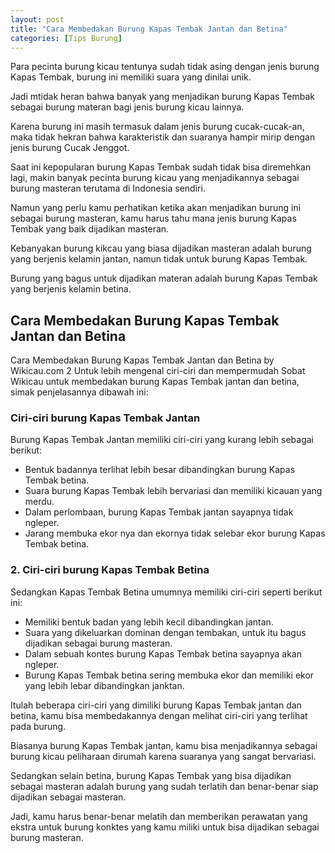 ```yaml
---
layout: post
title: "Cara Membedakan Burung Kapas Tembak Jantan dan Betina"
categories: [Tips Burung]
---
```


Para pecinta burung kicau tentunya sudah tidak asing dengan jenis burung Kapas Tembak, burung ini memiliki suara yang dinilai unik.

Jadi mtidak heran bahwa banyak yang menjadikan burung Kapas Tembak sebagai burung materan bagi jenis burung kicau lainnya.

Karena burung ini masih termasuk dalam jenis burung cucak-cucak-an, maka tidak hekran bahwa karakteristik dan suaranya hampir mirip dengan jenis burung Cucak Jenggot.

Saat ini kepopularan burung Kapas Tembak sudah tidak bisa diremehkan lagi, makin banyak pecinta burung kicau yang menjadikannya sebagai burung masteran terutama di Indonesia sendiri.

Namun yang perlu kamu perhatikan ketika akan menjadikan burung ini sebagai burung masteran, kamu harus tahu mana jenis burung Kapas Tembak yang baik dijadikan masteran.

Kebanyakan burung kikcau yang biasa dijadikan masteran adalah burung yang berjenis kelamin jantan, namun tidak untuk burung Kapas Tembak.

Burung yang bagus untuk dijadikan materan adalah burung Kapas Tembak yang berjenis kelamin betina.

## Cara Membedakan Burung Kapas Tembak Jantan dan Betina

Cara Membedakan Burung Kapas Tembak Jantan dan Betina by Wikicau.com 2
Untuk lebih mengenal ciri-ciri dan mempermudah Sobat Wikicau untuk membedakan burung Kapas Tembak jantan dan betina, simak penjelasannya dibawah ini:

### Ciri-ciri burung Kapas Tembak Jantan

Burung Kapas Tembak Jantan memiliki ciri-ciri yang kurang lebih sebagai berikut:

- Bentuk badannya terlihat lebih besar dibandingkan burung Kapas Tembak betina.
- Suara burung Kapas Tembak lebih bervariasi dan memiliki kicauan yang merdu.
- Dalam perlombaan, burung Kapas Tembak jantan sayapnya tidak ngleper.
- Jarang membuka ekor nya dan ekornya tidak selebar ekor burung Kapas Tembak betina.

### 2. Ciri-ciri burung Kapas Tembak Betina

Sedangkan Kapas Tembak Betina umumnya memiliki ciri-ciri seperti berikut ini:

- Memiliki bentuk badan yang lebih kecil dibandingkan jantan.
- Suara yang dikeluarkan dominan dengan tembakan, untuk itu bagus dijadikan sebagai burung masteran.
- Dalam sebuah kontes burung Kapas Tembak betina sayapnya akan ngleper.
- Burung Kapas Tembak betina sering membuka ekor dan memiliki ekor yang lebih lebar dibandingkan janktan.

Itulah beberapa ciri-ciri yang dimiliki burung Kapas Tembak jantan dan betina, kamu bisa membedakannya dengan melihat ciri-ciri yang terlihat pada burung.

Biasanya burung Kapas Tembak jantan, kamu bisa menjadikannya sebagai burung kicau peliharaan dirumah karena suaranya yang sangat bervariasi.

Sedangkan selain betina, burung Kapas Tembak yang bisa dijadikan sebagai masteran adalah burung yang sudah terlatih dan benar-benar siap dijadikan sebagai masteran.

Jadi, kamu harus benar-benar melatih dan memberikan perawatan yang ekstra untuk burung konktes yang kamu miliki untuk bisa dijadikan sebagai burung masteran.